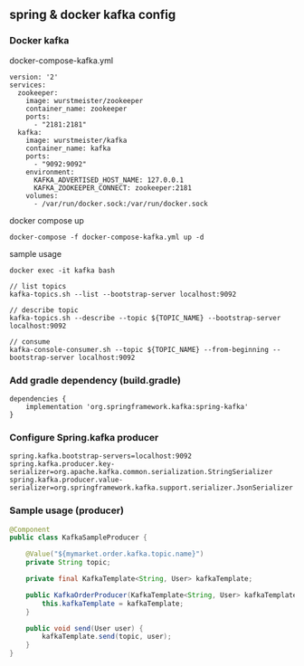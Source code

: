 ## spring & docker kafka config

### Docker kafka 

docker-compose-kafka.yml
```
version: '2'
services:
  zookeeper:
    image: wurstmeister/zookeeper
    container_name: zookeeper
    ports:
      - "2181:2181"
  kafka:
    image: wurstmeister/kafka
    container_name: kafka
    ports:
      - "9092:9092"
    environment:
      KAFKA_ADVERTISED_HOST_NAME: 127.0.0.1
      KAFKA_ZOOKEEPER_CONNECT: zookeeper:2181
    volumes:
      - /var/run/docker.sock:/var/run/docker.sock
```

docker compose up
```
docker-compose -f docker-compose-kafka.yml up -d
```

sample usage
```
docker exec -it kafka bash

// list topics
kafka-topics.sh --list --bootstrap-server localhost:9092

// describe topic
kafka-topics.sh --describe --topic ${TOPIC_NAME} --bootstrap-server localhost:9092

// consume
kafka-console-consumer.sh --topic ${TOPIC_NAME} --from-beginning --bootstrap-server localhost:9092
```

### Add gradle dependency (build.gradle)
```
dependencies {
    implementation 'org.springframework.kafka:spring-kafka'
}
```

### Configure Spring.kafka producer
```
spring.kafka.bootstrap-servers=localhost:9092
spring.kafka.producer.key-serializer=org.apache.kafka.common.serialization.StringSerializer
spring.kafka.producer.value-serializer=org.springframework.kafka.support.serializer.JsonSerializer
```

### Sample usage (producer)
``` java
@Component
public class KafkaSampleProducer {

    @Value("${mymarket.order.kafka.topic.name}")
    private String topic;

    private final KafkaTemplate<String, User> kafkaTemplate;

    public KafkaOrderProducer(KafkaTemplate<String, User> kafkaTemplate) {
        this.kafkaTemplate = kafkaTemplate;
    }

    public void send(User user) {
        kafkaTemplate.send(topic, user);
    }
}
```
